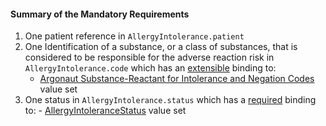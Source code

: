 #### Summary of the Mandatory Requirements

1.  One patient reference in `AllergyIntolerance.patient`
1.  One Identification of a substance, or a class of substances, that is considered to be responsible for the adverse reaction risk in `AllergyIntolerance.code` which has an [extensible](http://hl7.org/fhir/terminologies.html#extensible) binding to:
    -    [Argonaut Substance-Reactant for Intolerance and Negation Codes](ValueSet-substance.html) value set
1.  One status in `AllergyIntolerance.status` which has a [required](http://hl7.org/fhir/terminologies.html#required) binding to:
        -   [AllergyIntoleranceStatus](http://hl7.org/fhir/ValueSet-allergy-intolerance-status.html) value set  
